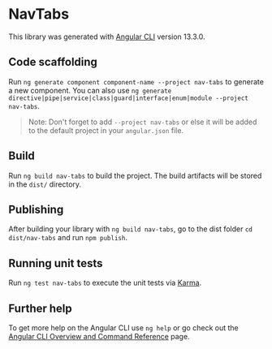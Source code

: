 # NavTabs

This library was generated with [Angular CLI](https://github.com/angular/angular-cli) version 13.3.0.

## Code scaffolding

Run `ng generate component component-name --project nav-tabs` to generate a new component. You can also use `ng generate directive|pipe|service|class|guard|interface|enum|module --project nav-tabs`.
> Note: Don't forget to add `--project nav-tabs` or else it will be added to the default project in your `angular.json` file. 

## Build

Run `ng build nav-tabs` to build the project. The build artifacts will be stored in the `dist/` directory.

## Publishing

After building your library with `ng build nav-tabs`, go to the dist folder `cd dist/nav-tabs` and run `npm publish`.

## Running unit tests

Run `ng test nav-tabs` to execute the unit tests via [Karma](https://karma-runner.github.io).

## Further help

To get more help on the Angular CLI use `ng help` or go check out the [Angular CLI Overview and Command Reference](https://angular.io/cli) page.
